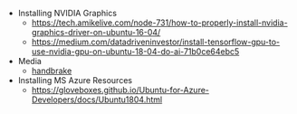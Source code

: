 * Installing NVIDIA Graphics
  * https://tech.amikelive.com/node-731/how-to-properly-install-nvidia-graphics-driver-on-ubuntu-16-04/
  * https://medium.com/datadriveninvestor/install-tensorflow-gpu-to-use-nvidia-gpu-on-ubuntu-18-04-do-ai-71b0ce64ebc5
* Media
  * [handbrake](https://handbrake.fr/)
* Installing MS Azure Resources
  * https://gloveboxes.github.io/Ubuntu-for-Azure-Developers/docs/Ubuntu1804.html
  
  
